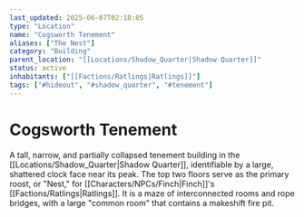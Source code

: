 ```yaml
---
last_updated: 2025-06-07T02:18:05
type: "Location"
name: "Cogsworth Tenement"
aliases: ["The Nest"]
category: "Building"
parent_location: "[[Locations/Shadow_Quarter|Shadow Quarter]]"
status: active
inhabitants: ["[[Factions/Ratlings|Ratlings]]"]
tags: ["#hideout", "#shadow_quarter", "#tenement"]
---
```

# Cogsworth Tenement
A tall, narrow, and partially collapsed tenement building in the [[Locations/Shadow_Quarter|Shadow Quarter]], identifiable by a large, shattered clock face near its peak. The top two floors serve as the primary roost, or "Nest," for [[Characters/NPCs/Finch|Finch]]'s [[Factions/Ratlings|Ratlings]]. It is a maze of interconnected rooms and rope bridges, with a large "common room" that contains a makeshift fire pit.
